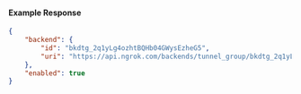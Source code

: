 <!-- Code generated for API Clients. DO NOT EDIT. -->

#### Example Response

```json
{
	"backend": {
		"id": "bkdtg_2q1yLg4ozhtBQHb04GWysEzheG5",
		"uri": "https://api.ngrok.com/backends/tunnel_group/bkdtg_2q1yLg4ozhtBQHb04GWysEzheG5"
	},
	"enabled": true
}
```
